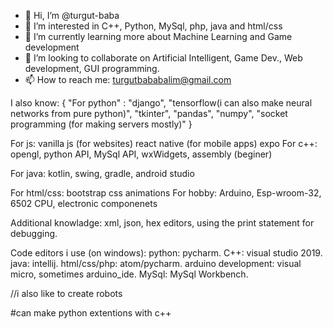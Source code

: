 - 👋 Hi, I’m @turgut-baba
- 👀 I’m interested in C++, Python, MySql, php, java and html/css
- 🌱 I’m currently learning more about Machine Learning and Game development
- 💞️ I’m looking to collaborate on Artificial Intelligent, Game Dev., Web development, GUI programming.
- 📫 How to reach me: turgutbababalim@gmail.com

I also know:
{
"For python" : 
"django",
       "tensorflow(i can also make neural networks from pure python)",
       "tkinter",
       "pandas",
       "numpy",
       "socket programming (for making servers mostly)"
}
   
       
   For js:
       vanilla js (for websites)
       react native (for mobile apps)
       expo
   For c++:
      opengl,
      python API,
      MySql API,
      wxWidgets,
      assembly (beginer)
     
   For java:
      kotlin,
      swing,
      gradle,
      android studio
      
   For html/css:
      bootstrap
      css animations
   For hobby:
      Arduino,
      Esp-wroom-32,
      6502 CPU,
      electronic componenets
      
   Additional knowladge:
      xml,
      json,
      hex editors,
      using the print statement for debugging.
      
      
Code editors i use (on windows):
    python: pycharm. 
    C++: visual studio 2019.
    java: intellij.
    html/css/php: atom/pycharm.
    arduino development: visual micro, sometimes arduino_ide.
    MySql: MySql Workbench.

//i also like to create robots

#can make python extentions with c++
